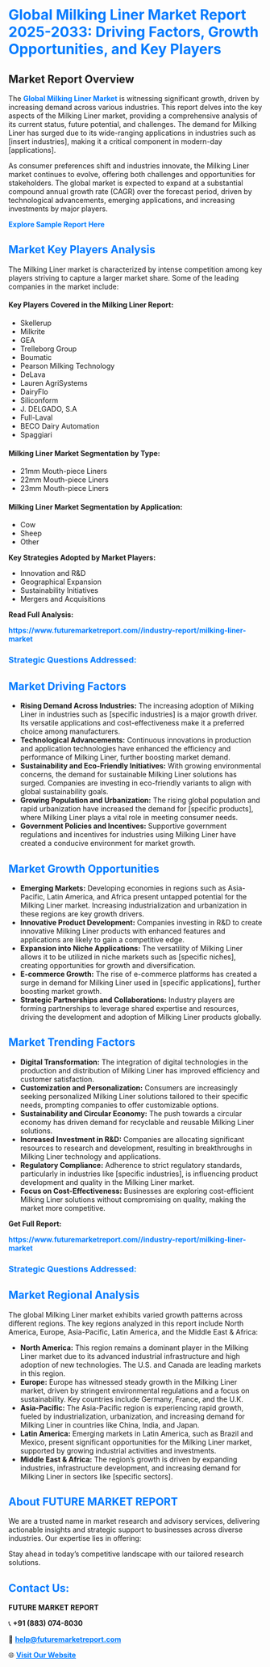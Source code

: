 <h1 style="color: #007BFF;">Global Milking Liner Market Report 2025-2033: Driving Factors, Growth Opportunities, and Key Players</h1>

<section id="overview">
<h2>Market Report Overview</h2>
<p>The <a href="https://www.futuremarketreport.com//industry-report/milking-liner-market" style="color: #007BFF; text-decoration: none;"><strong>Global Milking Liner Market</strong></a> is witnessing significant growth, driven by increasing demand across various industries. This report delves into the key aspects of the Milking Liner market, providing a comprehensive analysis of its current status, future potential, and challenges. The demand for Milking Liner has surged due to its wide-ranging applications in industries such as [insert industries], making it a critical component in modern-day [applications].</p>
<p>As consumer preferences shift and industries innovate, the Milking Liner market continues to evolve, offering both challenges and opportunities for stakeholders. The global market is expected to expand at a substantial compound annual growth rate (CAGR) over the forecast period, driven by technological advancements, emerging applications, and increasing investments by major players.</p>
</section>

<section id="overview">
<p><a href="https://www.futuremarketreport.com//request-sample/reportId=55181" style="color: #007BFF; text-decoration: none;"><strong>Explore Sample Report Here</strong></a></p>
</section>

<section id="key-players">
<h2 style="color: #007BFF;">Market Key Players Analysis</h2>
<p>The Milking Liner market is characterized by intense competition among key players striving to capture a larger market share. Some of the leading companies in the market include:</p>
<h4>Key Players Covered in the Milking Liner Report:</h4>
<ul><li>Skellerup</li><li>Milkrite</li><li>GEA</li><li>Trelleborg Group</li><li>Boumatic</li><li>Pearson Milking Technology</li><li>DeLava</li><li>Lauren AgriSystems</li><li>DairyFlo</li><li>Siliconform</li><li>J. DELGADO, S.A</li><li>Full-Laval</li><li>BECO Dairy Automation</li><li>Spaggiari</li></ul>
<h4>Milking Liner Market Segmentation by Type:</h4>
<ul><li>21mm Mouth-piece Liners</li><li>22mm Mouth-piece Liners</li><li>23mm Mouth-piece Liners</li></ul>

<h4>Milking Liner Market Segmentation by Application:</h4>
<ul><li>Cow</li><li>Sheep</li><li>Other</li></ul>
<p><strong>Key Strategies Adopted by Market Players:</strong></p>
<ul>
<li>Innovation and R&D</li>
<li>Geographical Expansion</li>
<li>Sustainability Initiatives</li>
<li>Mergers and Acquisitions</li>
</ul>
</section>

<section>
<p><strong>Read Full Analysis: </strong></p><a href="https://www.futuremarketreport.com//industry-report/milking-liner-market" style="color: #007BFF; text-decoration: none;"><strong>https://www.futuremarketreport.com//industry-report/milking-liner-market</strong></a>
<h3 style="color: #007BFF;">Strategic Questions Addressed:</h3>
</section>

<section id="driving-factors">
<h2 style="color: #007BFF;">Market Driving Factors</h2>
<ul>
<li><strong>Rising Demand Across Industries:</strong> The increasing adoption of Milking Liner in industries such as [specific industries] is a major growth driver. Its versatile applications and cost-effectiveness make it a preferred choice among manufacturers.</li>
<li><strong>Technological Advancements:</strong> Continuous innovations in production and application technologies have enhanced the efficiency and performance of Milking Liner, further boosting market demand.</li>
<li><strong>Sustainability and Eco-Friendly Initiatives:</strong> With growing environmental concerns, the demand for sustainable Milking Liner solutions has surged. Companies are investing in eco-friendly variants to align with global sustainability goals.</li>
<li><strong>Growing Population and Urbanization:</strong> The rising global population and rapid urbanization have increased the demand for [specific products], where Milking Liner plays a vital role in meeting consumer needs.</li>
<li><strong>Government Policies and Incentives:</strong> Supportive government regulations and incentives for industries using Milking Liner have created a conducive environment for market growth.</li>
</ul>
</section>

<section id="growth-opportunities">
<h2 style="color: #007BFF;">Market Growth Opportunities</h2>
<ul>
<li><strong>Emerging Markets:</strong> Developing economies in regions such as Asia-Pacific, Latin America, and Africa present untapped potential for the Milking Liner market. Increasing industrialization and urbanization in these regions are key growth drivers.</li>
<li><strong>Innovative Product Development:</strong> Companies investing in R&D to create innovative Milking Liner products with enhanced features and applications are likely to gain a competitive edge.</li>
<li><strong>Expansion into Niche Applications:</strong> The versatility of Milking Liner allows it to be utilized in niche markets such as [specific niches], creating opportunities for growth and diversification.</li>
<li><strong>E-commerce Growth:</strong> The rise of e-commerce platforms has created a surge in demand for Milking Liner used in [specific applications], further boosting market growth.</li>
<li><strong>Strategic Partnerships and Collaborations:</strong> Industry players are forming partnerships to leverage shared expertise and resources, driving the development and adoption of Milking Liner products globally.</li>
</ul>
</section>

<section id="trending-factors">
<h2 style="color: #007BFF;">Market Trending Factors</h2>
<ul>
<li><strong>Digital Transformation:</strong> The integration of digital technologies in the production and distribution of Milking Liner has improved efficiency and customer satisfaction.</li>
<li><strong>Customization and Personalization:</strong> Consumers are increasingly seeking personalized Milking Liner solutions tailored to their specific needs, prompting companies to offer customizable options.</li>
<li><strong>Sustainability and Circular Economy:</strong> The push towards a circular economy has driven demand for recyclable and reusable Milking Liner solutions.</li>
<li><strong>Increased Investment in R&D:</strong> Companies are allocating significant resources to research and development, resulting in breakthroughs in Milking Liner technology and applications.</li>
<li><strong>Regulatory Compliance:</strong> Adherence to strict regulatory standards, particularly in industries like [specific industries], is influencing product development and quality in the Milking Liner market.</li>
<li><strong>Focus on Cost-Effectiveness:</strong> Businesses are exploring cost-efficient Milking Liner solutions without compromising on quality, making the market more competitive.</li>
</ul>
</section>

<section>
<p><strong>Get Full Report: </strong></p><a href="https://www.futuremarketreport.com//industry-report/milking-liner-market" style="color: #007BFF; text-decoration: none;"><strong>https://www.futuremarketreport.com//industry-report/milking-liner-market</strong></a>
<h3 style="color: #007BFF;">Strategic Questions Addressed:</h3>
</section>


<section id="regional-analysis">
<h2 style="color: #007BFF;">Market Regional Analysis</h2>
<p>The global Milking Liner market exhibits varied growth patterns across different regions. The key regions analyzed in this report include North America, Europe, Asia-Pacific, Latin America, and the Middle East & Africa:</p>
<ul>
<li><strong>North America:</strong> This region remains a dominant player in the Milking Liner market due to its advanced industrial infrastructure and high adoption of new technologies. The U.S. and Canada are leading markets in this region.</li>
<li><strong>Europe:</strong> Europe has witnessed steady growth in the Milking Liner market, driven by stringent environmental regulations and a focus on sustainability. Key countries include Germany, France, and the U.K.</li>
<li><strong>Asia-Pacific:</strong> The Asia-Pacific region is experiencing rapid growth, fueled by industrialization, urbanization, and increasing demand for Milking Liner in countries like China, India, and Japan.</li>
<li><strong>Latin America:</strong> Emerging markets in Latin America, such as Brazil and Mexico, present significant opportunities for the Milking Liner market, supported by growing industrial activities and investments.</li>
<li><strong>Middle East & Africa:</strong> The region’s growth is driven by expanding industries, infrastructure development, and increasing demand for Milking Liner in sectors like [specific sectors].</li>
</ul>
</section>

<footer>
<h2 style="color: #007BFF;">About FUTURE MARKET REPORT</h2>
<p>We are a trusted name in market research and advisory services, delivering actionable insights and strategic support to businesses across diverse industries. Our expertise lies in offering:</p>

<p>Stay ahead in today’s competitive landscape with our tailored research solutions.</p>

<h2 style="color: #007BFF;">Contact Us:</h2>
<p><strong>FUTURE MARKET REPORT</strong></p>
<p>📞 <strong>+91 (883) 074-8030</strong></p>
<p>📧 <strong><a href="mailto:help@futuremarketreport.com" style="color: #007BFF;">help@futuremarketreport.com</a></strong></p>
<p>🌐 <strong><a href="https://www.futuremarketreport.com/" style="color: #007BFF;">Visit Our Website</a></strong></p>
</footer>